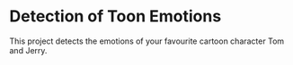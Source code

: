 <h1>Detection of Toon Emotions</h1>
<p>This project detects the emotions of your favourite cartoon character Tom and Jerry.</p>
